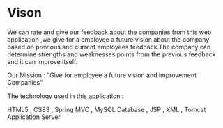 # Vison
We can rate and give our feedback about the companies from this web application ,we give for a employee a future vision about the company based on previous and current employees feedback.The company can determine strengths and weaknesses points from the previous feedback and it can improve itself.


Our Mission : “Give for employee a future vision and improvement Companies”

The technology used in this application :

HTML5 ,
CSS3 ,
Spring MVC ,
MySQL Database ,
JSP ,
XML ,
Tomcat Application Server
